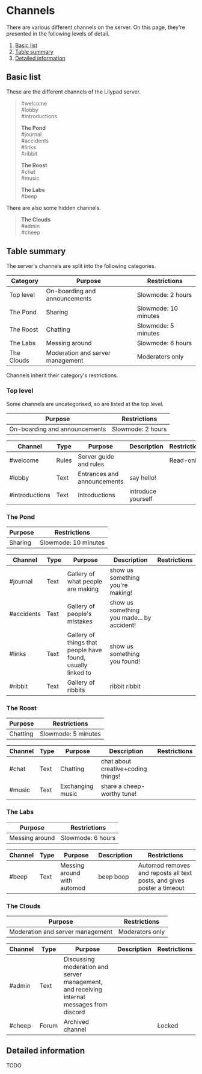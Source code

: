 # Channels

There are various different channels on the server. On this page, they're presented in the following levels of detail.

1. [Basic list](#Basic-list)
2. [Table summary](#Table-summary)
3. [Detailed information](#Detailed-information)

## Basic list

These are the different channels of the Lilypad server.

> #welcome<br>
#lobby<br>
#introductions
>    
> **The Pond**<br>
#journal<br>
#accidents<br>
#links<br>
#ribbit
> 
> **The Roost**<br>
#chat<br>
#music
> 
> **The Labs**<br>
#beep

There are also some hidden channels.

> **The Clouds**<br>
#admin<br>
#cheep

## Table summary

The server's channels are split into the following categories.

|Category|Purpose|Restrictions|
|--|--|--|
|Top level|On-boarding and announcements|Slowmode: 2 hours|
|The Pond|Sharing|Slowmode: 10 minutes|
|The Roost|Chatting|Slowmode: 5 minutes|
|The Labs|Messing around|Slowmode: 6 hours|
|The Clouds|Moderation and server management|Moderators only|

Channels inherit their category's restrictions.

### Top level

Some channels are uncategorised, so are listed at the top level.

|Purpose|Restrictions|
|--|--|
|On-boarding and announcements|Slowmode: 2 hours|

|Channel|Type|Purpose|Description|Restrictions|
|--|--|--|--|--|
|#welcome|Rules|Server guide and rules||Read-only|
|#lobby|Text|Entrances and announcements|say hello!||
|#introductions|Text|Introductions|introduce yourself||

### The Pond

|Purpose|Restrictions|
|--|--|
|Sharing|Slowmode: 10 minutes|

|Channel|Type|Purpose|Description|Restrictions|
|--|--|--|--|--|
|#journal|Text|Gallery of what people are making|show us something you're making!||
|#accidents|Text|Gallery of people's mistakes|show us something you made... by accident!||
|#links|Text|Gallery of things that people have found, usually linked to|show us something you found!||
|#ribbit|Text|Gallery of ribbits|ribbit ribbit||

### The Roost

|Purpose|Restrictions|
|--|--|
|Chatting|Slowmode: 5 minutes|

|Channel|Type|Purpose|Description|Restrictions|
|--|--|--|--|--|
|#chat|Text|Chatting|chat about creative+coding things!||
|#music|Text|Exchanging music|share a cheep-worthy tune!||

### The Labs

|Purpose|Restrictions|
|--|--|
|Messing around|Slowmode: 6 hours|

|Channel|Type|Purpose|Description|Restrictions|
|--|--|--|--|--|
|#beep|Text|Messing around with automod|beep boop|Automod removes and reposts all text posts, and gives poster a timeout|

### The Clouds

|Purpose|Restrictions|
|--|--|
|Moderation and server management|Moderators only|

|Channel|Type|Purpose|Description|Restrictions|
|--|--|--|--|--|
|#admin|Text|Discussing moderation and server management, and receiving internal messages from discord|||
|#cheep|Forum|Archived channel||Locked|

## Detailed information

TODO
